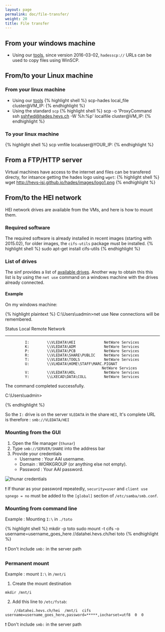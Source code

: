 ```yaml
---
layout: page
permalink: doc/file-transfer/
weight: 20
title: File transfer
---
```


## From your windows machine
* Using our [tools](../tools), since version 2016-03-02, `hadesscp://` URLs can
be used to copy files using WinSCP.

## From/to your Linux machine

### From your linux machine
* Using our [tools](../tools)
{% highlight shell %}
scp-hades local_file cluster@VM_IP:
{% endhighlight %}
* Using the standard `scp`
{% highlight shell %}
scp -o 'ProxyCommand ssh sshfwd@hades.hevs.ch -W %h:%p' localfile cluster@VM_IP:
{% endhighlight %}

### To your linux machine
{% highlight shell %}
scp vmfile localuser@YOUR_IP:
{% endhighlight %}


## From a FTP/HTTP server
Virtual machines have access to the internet and files can be transfered directy, for intsance getting the hades logo using `wget`:
{% highlight shell %}
wget http://hevs-isi.github.io/hades/images/logo1.png
{% endhighlight %}

## From/to the HEI network
HEI network drives are available from the VMs, and here is how to mount them.

### Required software
The required software is already installed in recent images (starting with 2015.02), for older images, the `cifs-utils` package must be installed.
{% highlight shell %}
sudo apt-get install cifs-utils
{% endhighlight %}

### List of drives
The sinf provides a list of [available drives](https://sinf.hevs.ch/fr-fr/Ressources/R%C3%A9seau/Lecteurs-r%C3%A9seau).
Another way to obtain this this list is by using the `net use` command on a windows machine with the drives already connected.

#### Example
On my windows machine:

{% highlight plaintext %}
C:\Users\uadmin>net use
New connections will be remembered.


Status       Local     Remote                    Network

-------------------------------------------------------------------------------
             I:        \\VLEDATA\HEI             NetWare Services
             K:        \\VLEDATA\ADM             NetWare Services
             P:        \\VLEDATA\PCB             NetWare Services
             R:        \\VLEDATA\SHARE\PUBLIC    NetWare Services
             T:        \\VLEDATA\TOOLS           NetWare Services
             U:        \\VLHDATA\HOME\STAFF\MARC.PIGNAT
                                                NetWare Services
             V:        \\VLEDATA\HDL             NetWare Services
             Y:        \\LXECAD\DATA\COLL        NetWare Services
The command completed successfully.


C:\Users\uadmin>

{% endhighlight %}


So the `I:` drive is on the server `VLEDATA` in the share `HEI`, It's complete URL is therefore : `smb://VLEDATA/HEI`


### Mounting from the GUI
1. Open the file manager (`thunar`)
2. Type `smb://SERVER/SHARE` into the address bar
3. Provide your credentials
	* Username : Your AAI username.
	* Domain : WORKGROUP (or anything else not empty).
	* Password : Your AAI password.

![thunar credentials](../../images/doc/thunar_network_drive.png)

:exclamation: If thunar as your password repeatedly, `security=user` and `client use spnego = no` must be added to the `[global]` section of `/etc/samba/smb.conf`.

### Mounting from command line
Example : Mounting `I:\` in `./toto`

{% highlight shell %}
mkdir -p toto
sudo mount -t cifs -o username=username_goes_here //datahei.hevs.ch/hei toto
{% endhighlight %}

:exclamation: Don't include `smb:` in the server path

### Permanent mount
Example : mount `I:\` in `/mnt/i`

1. Create the mount destination
```
mkdir /mnt/i
```

2. Add this line to `/etc/fstab`:
```
	//datahei.hevs.ch/hei  /mnt/i  cifs  username=username_goes_here,password=*****,iocharset=utf8  0  0
```
:exclamation: Don't include `smb:` in the server path

